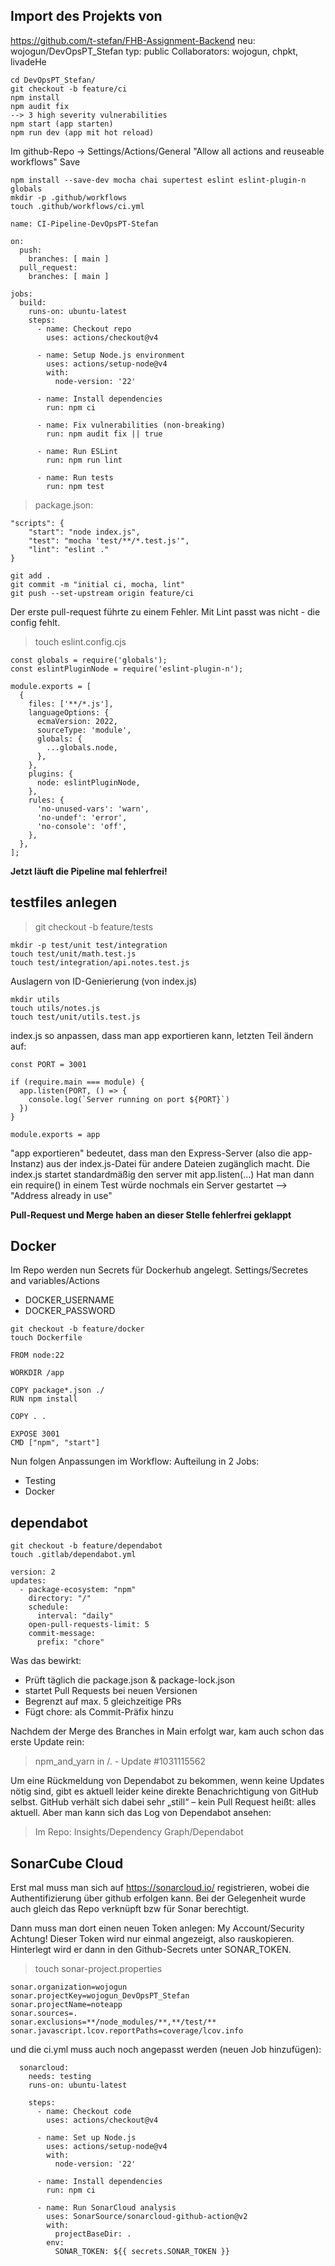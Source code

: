 
## Import des Projekts von
https://github.com/t-stefan/FHB-Assignment-Backend
neu: wojogun/DevOpsPT_Stefan
typ: public
Collaborators: wojogun, chpkt, livadeHe

``` git clone https://github.com/wojogun/DevOpsPT_Stefan.git
cd DevOpsPT_Stefan/
git checkout -b feature/ci
npm install
npm audit fix
--> 3 high severity vulnerabilities
npm start (app starten)
npm run dev (app mit hot reload)
```

Im github-Repo -> Settings/Actions/General
  "Allow all actions and reuseable workflows"
  Save

```
npm install --save-dev mocha chai supertest eslint eslint-plugin-n globals
mkdir -p .github/workflows
touch .github/workflows/ci.yml
```
```
name: CI-Pipeline-DevOpsPT-Stefan

on:
  push:
    branches: [ main ]
  pull_request:
    branches: [ main ]

jobs:
  build:
    runs-on: ubuntu-latest
    steps:
      - name: Checkout repo
        uses: actions/checkout@v4

      - name: Setup Node.js environment
        uses: actions/setup-node@v4
        with:
          node-version: '22'

      - name: Install dependencies
        run: npm ci

      - name: Fix vulnerabilities (non-breaking)
        run: npm audit fix || true

      - name: Run ESLint
        run: npm run lint

      - name: Run tests
        run: npm test
```

> package.json:
```
"scripts": {
    "start": "node index.js",
    "test": "mocha 'test/**/*.test.js'",
    "lint": "eslint ."
}
```

```
git add .
git commit -m "initial ci, mocha, lint"
git push --set-upstream origin feature/ci
```

Der erste pull-request führte zu einem Fehler. Mit Lint passt was nicht - die config fehlt.

> touch eslint.config.cjs
```
const globals = require('globals');
const eslintPluginNode = require('eslint-plugin-n');

module.exports = [
  {
    files: ['**/*.js'],
    languageOptions: {
      ecmaVersion: 2022,
      sourceType: 'module',
      globals: {
        ...globals.node,
      },
    },
    plugins: {
      node: eslintPluginNode,
    },
    rules: {
      'no-unused-vars': 'warn',
      'no-undef': 'error',
      'no-console': 'off',
    },
  },
];
```
**Jetzt läuft die Pipeline mal fehlerfrei!**

## testfiles anlegen
> git checkout -b feature/tests
```
mkdir -p test/unit test/integration
touch test/unit/math.test.js
touch test/integration/api.notes.test.js
```

Auslagern von ID-Genierierung (von index.js)
```
mkdir utils
touch utils/notes.js
touch test/unit/utils.test.js
```

index.js so anpassen, dass man app exportieren kann,
letzten Teil ändern auf:
```
const PORT = 3001

if (require.main === module) {
  app.listen(PORT, () => {
    console.log(`Server running on port ${PORT}`)
  })
}

module.exports = app
```
"app exportieren" bedeutet, dass man den Express-Server (also die app-Instanz) aus der index.js-Datei für andere Dateien zugänglich macht. Die index.js startet standardmäßig den server mit app.listen(...)
Hat man dann ein require() in einem Test würde nochmals ein Server gestartet  --> "Address already in use"

**Pull-Request und Merge haben an dieser Stelle fehlerfrei geklappt**

## Docker
Im Repo werden nun Secrets für Dockerhub angelegt.
Settings/Secretes and variables/Actions
- DOCKER_USERNAME
- DOCKER_PASSWORD

```
git checkout -b feature/docker
touch Dockerfile
```
```
FROM node:22

WORKDIR /app

COPY package*.json ./
RUN npm install

COPY . .

EXPOSE 3001
CMD ["npm", "start"]
```
Nun folgen Anpassungen im Workflow:
Aufteilung in 2 Jobs:
- Testing
- Docker

## dependabot
```
git checkout -b feature/dependabot
touch .gitlab/dependabot.yml
```
```
version: 2
updates:
  - package-ecosystem: "npm"
    directory: "/"
    schedule:
      interval: "daily"
    open-pull-requests-limit: 5
    commit-message:
      prefix: "chore"
```

Was das bewirkt:
- Prüft täglich die package.json & package-lock.json
- startet Pull Requests bei neuen Versionen
- Begrenzt auf max. 5 gleichzeitige PRs
- Fügt chore: als Commit-Präfix hinzu

Nachdem der Merge des Branches in Main erfolgt war, kam auch schon das erste Update rein:
> npm_and_yarn in /. - Update #1031115562

Um eine Rückmeldung von Dependabot zu bekommen, wenn keine Updates nötig sind, gibt es aktuell leider keine direkte Benachrichtigung von GitHub selbst. GitHub verhält sich dabei sehr „still“ – kein Pull Request heißt: alles aktuell. Aber man kann sich das Log von Dependabot ansehen:
> Im Repo: Insights/Dependency Graph/Dependabot

## SonarCube Cloud
Erst mal muss man sich auf https://sonarcloud.io/ registrieren, wobei die Authentifizierung über github erfolgen kann. Bei der Gelegenheit wurde auch gleich das Repo verknüpft bzw für Sonar berechtigt.

Dann muss man dort einen neuen Token anlegen: My Account/Security
Achtung! Dieser Token wird nur einmal angezeigt, also rauskopieren. Hinterlegt wird er dann in den Github-Secrets unter SONAR_TOKEN.

> touch sonar-project.properties
```
sonar.organization=wojogun
sonar.projectKey=wojogun_DevOpsPT_Stefan
sonar.projectName=noteapp
sonar.sources=.
sonar.exclusions=**/node_modules/**,**/test/**
sonar.javascript.lcov.reportPaths=coverage/lcov.info
```
und die ci.yml muss auch noch angepasst werden (neuen Job hinzufügen):
```
  sonarcloud:
    needs: testing
    runs-on: ubuntu-latest

    steps:
      - name: Checkout code
        uses: actions/checkout@v4

      - name: Set up Node.js
        uses: actions/setup-node@v4
        with:
          node-version: '22'

      - name: Install dependencies
        run: npm ci

      - name: Run SonarCloud analysis
        uses: SonarSource/sonarcloud-github-action@v2
        with:
          projectBaseDir: .
        env:
          SONAR_TOKEN: ${{ secrets.SONAR_TOKEN }}

```

